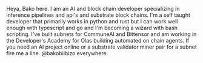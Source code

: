 Heya, Bako here. I am an AI and block chain developer specializing in inference pipelines and api's and substrate block chains. I'm a self taught developer that primarily works in python and rust but I can work well enough with typescript and go and I'm becoming a wizard with bash scripting. I've built subnets for CommuneAI and Bittensor and am working in the Developer's Academy for Olas building automated on chain agents. If you need an AI project online or a substrate validator miner pair for a subnet fire me a line. @bakobiibizo everywhere. 
